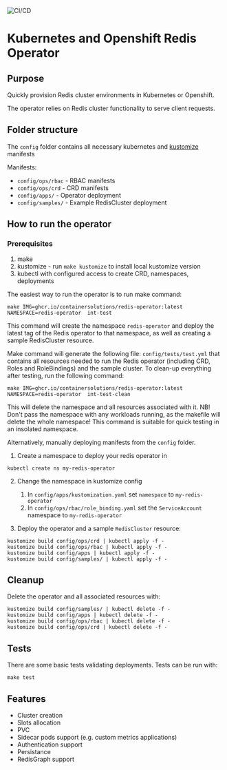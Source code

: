 ![CI/CD](https://github.com/ContainerSolutions/redis-operator/actions/workflows/main.yml/badge.svg)

# Kubernetes and Openshift Redis Operator

## Purpose

Quickly provision Redis cluster environments in Kubernetes or Openshift.

The operator relies on Redis cluster functionality to serve client requests.

## Folder structure

The `config` folder contains all necessary kubernetes and [kustomize](https://kustomize.io) manifests

Manifests:
* `config/ops/rbac` - RBAC manifests
* `config/ops/crd` - CRD manifests
* `config/apps/` - Operator deployment
* `config/samples/` - Example RedisCluster deployment

## How to run the operator

### Prerequisites
1. make
2. kustomize - run `make kustomize` to install local kustomize version
3. kubectl with configured access to create CRD, namespaces, deployments

The easiest way to run the operator is to run make command:
```
make IMG=ghcr.io/containersolutions/redis-operator:latest NAMESPACE=redis-operator  int-test
```

This command will create the namespace `redis-operator` and deploy the latest tag of the Redis operator to that namespace, as well as creating a sample RedisCluster resource.

Make command will generate the following file: `config/tests/test.yml` that contains all resources needed to run the Redis operator (including CRD, Roles and RoleBindings) and the sample cluster. 
To clean-up everything after testing, run the following command:
```
make IMG=ghcr.io/containersolutions/redis-operator:latest NAMESPACE=redis-operator  int-test-clean
```
This will delete the namespace and all resources associated with it. 
NB! Don't pass the namespace with any workloads running, as the makefile will delete the whole namespace! This command is suitable for quick testing in an insolated namespace.

Alternatively, manually deploying manifests from the `config` folder.

1. Create a namespace to deploy your redis operator in

```
kubectl create ns my-redis-operator
```

2. Change the namespace in kustomize config
    1. In `config/apps/kustomization.yaml` set `namespace` to `my-redis-operator`
    2. In `config/ops/rbac/role_binding.yaml` set the `ServiceAccount` namespace to `my-redis-operator`

3. Deploy the operator and a sample `RedisCluster` resource:

```
kustomize build config/ops/crd | kubectl apply -f -
kustomize build config/ops/rbac | kubectl apply -f -
kustomize build config/apps | kubectl apply -f -
kustomize build config/samples/ | kubectl apply -f -
```

## Cleanup
Delete the operator and all associated resources with:

```
kustomize build config/samples/ | kubectl delete -f -
kustomize build config/apps | kubectl delete -f -
kustomize build config/ops/rbac | kubectl delete -f -
kustomize build config/ops/crd | kubectl delete -f -
```

## Tests

There are some basic tests validating deployments.
Tests can be run with:
```
make test
```

## Features

* Cluster creation
* Slots allocation
* PVC
* Sidecar pods support (e.g. custom metrics applications)
* Authentication support
* Persistance
* RedisGraph support
